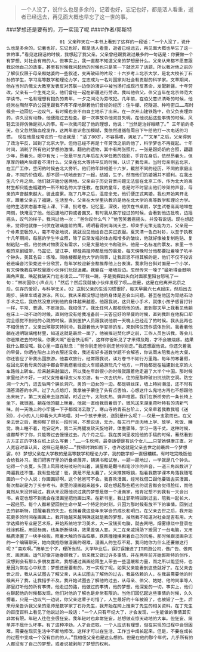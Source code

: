 > 一个人没了，说什么也是多余的，记着也好，忘记也好，都是活人看重，逝者已经远去，再见面大概也早忘了这一世的事。

###梦想还是要有的，万一实现了呢
####作者/郭斯特

						01 父亲昨天在一本书上看到了这样的一段话：“一个人没了，说什么也是多余的，记着也好，忘记也好，都是活人看重，逝者已经远去，再见面大概也早忘了这一世的事。”看见这段话的时候，我想起了我父亲。父亲曾经跟我说过最多的一句话是：你要做一个有梦想、对社会有用的人。但事实上，我一直都不知道父亲的梦想是什么。父亲从来都不愿意跟我说他自己的故事，甚至有时候我问起他的时候也只是笑一下就岔开了话题，所以我对他之前的了解仅仅限于母亲和姑婆的一些叙述，支离破碎的片段：十六岁考上北京大学，是北大校长丁石孙的学生，学习高等数学和理论力学，立志成为一名对国家对社会有贡献的科学家。文革期间，他在当时的俄文大教室发表反对苏联一边倒的演讲中被当场打成现行反革命，发配新疆，十年劳改。父亲有一个生死之交，他们曾经一起在新疆进行劳改。我叫他伯父。伯父当年在北京师范大学读书，一名有理想有抱负的青年，一夕之间沦为劳改犯。几年前，在伯父意识清晰的时候，他经常在陶然亭的公园里跟我不疼不痒地聊着他们曾经的经历：住牛棚、挖隧道、种哈密瓜……有时候会一边回忆一边叹气，有时候也会不由自主地乐了出来。在一次开山建铁路中，伯父负责埋炸药，许久没有动静，他便跑过去检查。那一次事故令他双目失明。在他说起这些事情的时候，风轻云淡得仿佛是别人的事。有一次我问起了他的理想，他说：“当然是治好眼睛了。” 三年前的冬天，伯父忽然脑血栓发作，这两年意识愈加模糊，我依然遵循每周日下午给他打一次电话的习惯， 现在他最经常说的一句话就是：“活了80岁，不容易喽，满足了。”“文革”之后，父亲得到了政治平反，回到了北京大学。但他已经不再是十年劳改之前的他了，科学梦也不再提起。十年时间，消耗了所有他对梦想的激情。翻他的遗物，其中有两张照片。一张是跟奶奶的合照，翩翩少年，昂着头，眼中有光；一张是平反几年后在大学任教的独影，手背在身后，依然昂着头，但厚厚的镜片后却看不清什么。父亲在北大等待平反的时候，认识了我母亲。当时母亲刚去北京，在工厂工作，空闲的时候去北大旁听。他们的年龄相差十六岁，截然不同的经历，不同的家庭出身，不同的价值观，却不顾一切地走到了一起，结婚，生子。然而他们的婚姻并不顺利。在我出生几个月之后，他们就开始分居两地。父亲由于历史背景问题无法留在北京工作，作为北大的高材生却只能去福建的一所不知名的大学任教。在我的童年，总是时不时冒出他们吵架的声音，母亲的声音越来越大，彼此疲累。拖了几年之后，温度全无，他们便正式离婚。我也开始离开北京，跟着父亲去了福建，生活至今。父亲在大学里执教的是他在北大学的高等数学和理论力学。他的生活状态基本是上课、下课、批考卷。记忆里，深夜，他伏在书桌前，学生试卷高高地堆在两侧，快淹没了他。他迅速地打钩或者画叉。有时我从客厅经过的时候，会看到他边批改，边摇摇头，叹气的样子。我问过他一次：“爸你叹什么气？”他苦笑着摇摇头，并没有说话。现在想起来，觉得他就像一只伏在玻璃窗前的鹰，明明看得到海阔天空，却束手无策无能为力。父亲是一个朴素至极的人，毫不夸张地说，我就没见他给自己买过衣服。夏天清一色白衬衫，以至于执教十几年期间，每届的学生毕业照，除了日渐发福的体态和增多的皱纹，他就好像被复制粘贴、复制粘贴一般。他仿佛对物质没有需求，只是大量地买书和磁带。他是一名标准的票友。家里一书柜的京剧磁带，乌盆记、望江亭、穆桂英挂帅都是他的最爱。每天傍晚时分他都要扯着嗓子吼半个钟头，美其名曰：练嗓。同栋楼都是他大学的同事，让我百思不得其解的是，他们不仅不投诉爸爸噪音污染竟还十分欣赏，每年学校迎新会都推荐他上台表演。我家阳台斜对面是一个小学，有天傍晚我在学校里跟小伙伴们玩捉迷藏。我躲在一堵墙后边。忽然传来一嗓子“猛听得金鼓响画角声震，唤起我破天门壮志凌云……”吓我一跳，于是我探出头向对面家里阳台怒吼了一句：“林树国你小声点儿！”然后？然后我就被小伙伴发现了呗……但是，这是在他离开北京之后，仅存的爱好，与科学无关。02 送别父亲的生活习惯很好，每天早晨六七点起床，然后出去跑步、骑单车或者游泳。所以，我从来都没想过他的身体是否会出问题。甚至在他因为胃结石动手术之后，我依然没意识到他的身体越来越差。他跟我说，这只是小手术，就像小孩子感冒打针一样，平常、普通、不足挂齿。我相信了。我比任何人都相信他的话。直到那天早上我看见他躺在床上一动不动的时候，直到他没有给我准备前一天答应好的早餐的时候，直到我趴在他胸口却完全感觉不到他的心跳的时候，直到医护人员跟我说他前一天晚上已经走了的时候。我从此再也不相信他了。父亲出殡那天特别冷，我跟着他大学安排的车，来到殡仪馆作遗体告别。我看着他躺在透明玻璃棺材里，知道这就是最后一面了。他被推进焚化炉之前，工作人员告诉我，等会儿你爸推进去的时候，你要大喊“爸爸快走啊”，这样你爸听见了才来得及跑，才不会被烧疼。结果我什么都没喊，我心里一直在默念：“爸你别走爸你别走爸你别走。”我还想跟他说，你还欠着我的早餐，你晒在阳台上的衣服还没收，我还有好多道数学题不会解答，你说周末陪我去吃大餐，你还答应了带我出国旅游。他喜欢旅行，经常跟我说，读万卷书不如行万里路。每年的寒暑假，在回北京看母亲的途中都会带我搭着绿皮火车顺路游玩几个地方，一开始都是在福建到北京的火车路线上转车，后来越来越偏远，所以我在年龄很小的时候就跟着他走遍了大半个中国。那时候家里经济不好，一对父女搭着绿皮火车穷游。有一次去杭州，住的是那种破旧抗战防空洞。防空洞一个大门，进去后两个狭长洞穴，男的一边女的一边。都是钢丝床，墙上特别潮湿，还不时有滴答滴答的水声。过了九点熄灯，我拿被子蒙住了头有点害怕，心想这什么鬼地方再也不想跟他出来玩了。第二天起来去逛西湖，时近正午，太阳炙热、蝉声喧嚣。我们在断桥旁的一条长椅上坐下，我很困，躺在他的腿上眯着，他就一直给我扇着扇子。微风送来湖里荷叶特有的清新气味，前一天晚上的小牢骚一下子都烟消云散了。寒山寺的青石台阶上，父亲牵着我教我唱《送别》，小小的人儿仰着头大声地唱，对一个孩子来说，送别是什么呢？——仅是一支歌而已。在父亲去世之后，我抑郁了很长一段时间，不想说话，无力，每天行尸走肉地上学、放学、吃饭、睡觉。晚上睡不着，吃安定片，第二天两腿发软天旋地转，体重骤降，学习一落千丈。这种时候，谁都帮不了你，只能等过去慢慢过去。几个月之后，我在房间里收拾他的手稿的时候，蓦然看到方方正正的字体在纸上这么写着：“……一生坎坷，最幸运便是有这个女儿……只望她健康正直，对人宽容对事认真，这样已是最好……”我顿时泪如雨下，也许这就是父亲去世之前最后一个梦想罢。03 梦想父亲在大学教的是高等数学和理论力学，我的数学却一直很糟糕。有时吃完晚饭他会给我补习。我们把客厅里的折叠桌展开，铺满书和试卷，一题一题地过，一学就是几个钟头。记得一个炎夏，头顶上风扇吱呀吱呀的叫着，满屋都是翻书和笔沙沙的声音。一道三角函数讲了两遍我还不懂，我有些绝望：爸，我是不是太蠢了。父亲推推眼镜，指着我数学课本角落我随笔画的一个小人说：你画画好啊，这个爸爸可不会。我喜欢漫画，经常找借口跟他要钱去买漫画，每次都说是为了买参考书。家里的漫画越来越多，现在想起那些粗劣的谎言都会觉得脸红，而他竟然从来没怀疑过。我从来没跟他说过我的梦想是做一个漫画家，他肯定想不到我有一天会出书，肯定也想不到我会在漫画里把他画出来。在新书里，我让郭斯特回到过去，陪我一起长大，一起经历。每个人都希望回到生命中某一个特定的时刻，只因为那时候有放不下的事情。回到过去的郭斯特，提醒着我的失去，也揣着我这些年来学会的成长和明白。在父亲去世之后，我开始花更多的时间在画画上。我开始越来越明确这就是我的梦想，虽然我不知道对社会是否有用。大学选择的专业是艺术系，开始系统地学习美术，大一没钱买电脑，就去网吧，烟雾缭绕中登录在线涂鸦板，用鼠标画，线条断断续续，效果差强人意。大二在亲戚捐助下搬回了一台电脑，又用稿费添置了一块手绘板。照着大触的作品临摹，跌跌撞撞摸索着自己的风格。那时候跟漫画杂志的一个编辑聊天，她向我抱怨做漫画的艰难，漫画人的生存不易。我问她你为什么还要做这行呢？“喜欢啊。”简单三个字，理所当然。大学毕业后，误打误撞进了IT网游公司，做广告、做网页、画原画。运气好像开始眷顾我了。后来我又做过许多事情，并在两年前开始郭斯特的创作，没想到会有那么多朋友喜欢。我想通过画画给陌生人带去一些温暖和力量，而之所以能坚持，也是因为常在心中默念：梦想还是要有的，万一实现了呢。如果父亲能看到这些就好了。在父亲去世之后，我从未试图去了解父亲，从未试图去了解他的过去。我最依赖的人，在我最需要他的时候离开了我，让我措手不及。我开始试图去了解他的过去，从母亲、伯父、姑姑、他的同事等人那里打听他的所有事情，他走过的路，他做过的事情，他的梦想，他深爱的一切。事实上，他们在聊起他的时候都发现，他们对他的了解也是非常有限的。当他们回忆起这些事情的时候，久久愣着，只是一边叹气一边说，你父亲这辈子可惜了，人生最好的十年被毁了，也被毁了一生。后来母亲告诉我父亲的恩师是数学家丁石孙先生，我开始在网上搜索丁先生的相关资料。在丁先生的百度百科上看见了他说过的一段话：“一个人只有年纪大了，才会发现，一生能做的事情其实非常有限。年轻人往往会很狂妄。我年轻时也非常狂妄，总想做点惊天动地的大事。但狂妄、简单并不是什么坏事。有了这种冲劲，人才会进取。一个人应该有理想，但在实现的过程中会很困难，需要在现实生活中不断地修改，这样才可以在生活、工作当中成长起来。但是，不要在成长的过程中变成一个没有目的的人。”我相信父亲也是这么想的。但是在他的那个年代，几乎所有的人都没有了自己的梦想，或者说被剥削了梦想的权利。			  		